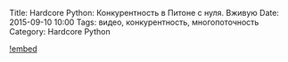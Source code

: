 Title: Hardcore Python: Конкурентность в Питоне с нуля. Вживую
Date: 2015-09-10 10:00
Tags: видео, конкурентность, многопоточность
Category: Hardcore Python

[!embed](http://www.youtube.com/watch?v=ys8lW8eQaJQ)